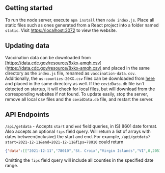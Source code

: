 ## Getting started
To run the node server, execute `npm install` then `node index.js`. Place all static files such as ones generated from a React project into a folder named `static`. Visit [https://localhost:3072](https://localhost:3072) to view the website.

## Updating data
Vaccination data can be downloaded from [https://data.cdc.gov/resource/8xkx-amqh.csv](https://data.cdc.gov/resource/8xkx-amqh.csv) and placed in the same directory as the `index.js` file, renamed as `vaccination-data.csv`. Additionally, the `us-counties-20XX.csv` files can be downloaded from [here](https://github.com/nytimes/covid-19-data/tree/master/rolling-averages) and placed in the same directory as well. If the `covidData.db` file isn't detected on startup, it will check for local files, but will download from the corresponding websites if not found. To update easily, stop the server, remove all local csv files and the `covidData.db` file, and restart the server.

## API Endpoints
`/api/getdata` - Accepts `start` and `end` field queries, in IS) 8601 date format. Also accepts an optional `fips` field query. Will return a list of arrays with dates between(inclusive) the start and end. For example, `/api/getdata?start=2021-12-11&end=2021-12-11&fips=78010` could return 
```json
{"data":[["2021-12-11","78010","St. Croix","Virgin Islands","VI",0,20519,0,19504,0,6138,0,0,6.57,12.99,0,0,0],["2021-12-11","78010","St. Croix","Virgin Islands","VI",0,20519,0,19504,0,6138,0,0,6.57,12.99,0,0,0]],"headers":["date","fips","county_name","state_name","state","complete_pct","complete_12","complete_12_pct","complete_18","complete_18_pct","complete_65","complete_65_pct","cases","cases_avg","case_avg_per_100k","deaths","deaths_avg","deaths_avg_per_100k"]}
```
Omitting the `fips` field query will include all counties in the specified date range.